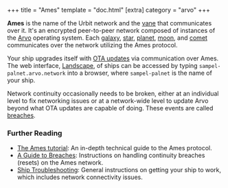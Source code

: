 +++
title = "Ames"
template = "doc.html"
[extra]
category = "arvo"
+++

**Ames** is the name of the Urbit network and the [vane](../vane) that communicates over it. It's an encrypted peer-to-peer network composed of instances of the [Arvo](../arvo) operating system. Each [galaxy](../galaxy), [star](../star), [planet](../planet), [moon](../moon), and [comet](../comet) communicates over the network utilizing the Ames protocol.

Your ship upgrades itself with [OTA updates](../ota-updates) via communication over Ames. The web interface, [Landscape](../landscape), of ships can be accessed by typing `sampel-palnet.arvo.network` into a browser, where `sampel-palnet` is the name of your ship.
 
Network continuity occasionally needs to be broken, either at an individual
level to fix networking issues or at a network-wide level to update Arvo beyond
what OTA updates are capable of doing. These events are called [breaches](../breach).
### Further Reading

- [The Ames tutorial](@/docs/arvo/ames/ames.md): An in-depth technical guide to the Ames protocol.
- [A Guide to Breaches](@/docs/tutorials/guide-to-breaches.md): Instructions on handling continuity breaches (resets) on the Ames network.
- [Ship Troubleshooting](@/docs/tutorials/ship-troubleshooting.md): General instructions on getting your ship to work, which includes network connectivity issues.
